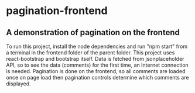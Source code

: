 # pagination-frontend
## A demonstration of pagination on the frontend
To run this project, install the node dependencies and run "npm start" from a terminal in the frontend folder of the parent folder.
This project uses react-bootstrap and bootstrap itself.
Data is fetched from jsonplaceholder API, so to see the data (comments) for the first time, an Internet connection is needed.
Pagination is done on the frontend, so all comments are loaded once on page load then pagination controls determine which comments are displayed.
